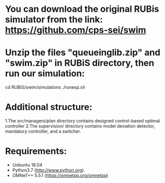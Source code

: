 # You can download the original RUBis simulator from the link: https://github.com/cps-sei/swim


# Unzip the files "queueinglib.zip" and "swim.zip" in RUBiS directory, then run our simulation:
cd RUBiS/swim/simulations
./runexp.sh


# Additional structure:
1.The src/managers/plan directory contains designed control-based optimal controller
2.The supervision/ directory contains model deviation detector, mandatory controller, and a switcher.


# Requirements:
 - Unbuntu 18.04
 - Python3.7 (http://www.python.org).
 - OMNeT++ 5.5.1 (https://omnetpp.org/omnetpp)
